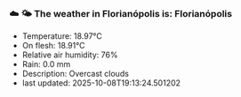 ### ☁️ 🌤️  The weather in Florianópolis is: Florianópolis

- Temperature: 18.97°C
- On flesh: 18.91°C
- Relative air humidity: 76%
- Rain: 0.0 mm
- Description: Overcast clouds
- last updated: 2025-10-08T19:13:24.501202
